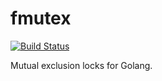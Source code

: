 # fmutex
[![Build Status](https://travis-ci.org/kofj/fmutex.svg?branch=master)](https://travis-ci.org/kofj/fmutex)

Mutual exclusion locks for Golang.
